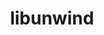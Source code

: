 ---
title: "libunwind"
layout: cache
categories: [package, develop]
meta: {"compilers": ["cce@18.0.0", "gcc@11.1.0", "gcc@11.4.0", "gcc@13.2.0", "gcc@7.3.1", "gcc@7.5.0", "intel-oneapi-compilers@2025.1.0"], "num_specs": 100, "num_specs_by_stack": {"data-vis-sdk": 8, "e4s-cray-rhel": 6, "e4s-neoverse-v2": 16, "e4s-oneapi": 11, "e4s-rocm-external": 16, "hep": 8, "ml-linux-x86_64-rocm": 8, "radiuss": 8, "radiuss-aws": 8, "radiuss-aws-aarch64": 11, "root": 100, "tutorial": 8}, "oss": ["amzn2", "rhel8", "ubuntu18.04", "ubuntu20.04", "ubuntu22.04", "ubuntu24.04"], "platforms": ["linux"], "stacks": ["data-vis-sdk", "e4s-cray-rhel", "e4s-neoverse-v2", "e4s-oneapi", "e4s-rocm-external", "hep", "ml-linux-x86_64-rocm", "radiuss", "radiuss-aws", "radiuss-aws-aarch64", "root", "tutorial"], "targets": ["aarch64", "neoverse_v2", "x86_64_v3"], "versions": ["1.7.2", "1.8.1"]}
spec_details: [{"compiler": "gcc@13.2.0", "hash": "2gr3vshz25mpzszxujuhltfhkywcfegz", "os": "ubuntu24.04", "platform": "linux", "size": "-", "stacks": ["ml-linux-x86_64-rocm", "root"], "target": "x86_64_v3", "variants": ["~block_signals", "build_system=autotools", "components:=none", "~conservative_checks", "~cxx_exceptions", "~debug", "~debug_frame", "+docs", "libs:=shared,static", "~pic", "+tests", "+weak_backtrace", "~xz", "~zlib"], "versions": ["1.8.1"]}, {"compiler": "gcc@13.2.0", "hash": "2m6cxfghphszgffonjdhjaed36dipx34", "os": "ubuntu24.04", "platform": "linux", "size": "-", "stacks": ["ml-linux-x86_64-rocm", "root"], "target": "x86_64_v3", "variants": ["~block_signals", "build_system=autotools", "components:=none", "~conservative_checks", "~cxx_exceptions", "~debug", "~debug_frame", "+docs", "libs:=shared,static", "~pic", "+tests", "+weak_backtrace", "~xz", "~zlib"], "versions": ["1.8.1"]}, {"compiler": "gcc@7.5.0", "hash": "2v6rgucdy6kawofzsgbu3ud7nvo27xln", "os": "ubuntu18.04", "platform": "linux", "size": "-", "stacks": ["radiuss", "root"], "target": "x86_64_v3", "variants": ["~block_signals", "build_system=autotools", "components:=none", "~conservative_checks", "~cxx_exceptions", "~debug", "~debug_frame", "+docs", "libs:=shared,static", "~pic", "+tests", "+weak_backtrace", "~xz", "~zlib"], "versions": ["1.8.1"]}, {"compiler": "gcc@11.4.0", "hash": "3gi5s7uizvxlxrtl56spskem6khhkinu", "os": "ubuntu22.04", "platform": "linux", "size": "-", "stacks": ["e4s-neoverse-v2", "root"], "target": "neoverse_v2", "variants": ["~block_signals", "build_system=autotools", "components:=none", "~conservative_checks", "~cxx_exceptions", "~debug", "~debug_frame", "+docs", "libs:=shared,static", "~pic", "+tests", "+weak_backtrace", "~xz", "~zlib"], "versions": ["1.7.2"]}, {"compiler": "gcc@7.5.0", "hash": "3m5nwjjijnzqhin6niwxnepy5zsny6lm", "os": "ubuntu18.04", "platform": "linux", "size": "-", "stacks": ["radiuss", "root"], "target": "x86_64_v3", "variants": ["~block_signals", "build_system=autotools", "components:=none", "~conservative_checks", "~cxx_exceptions", "~debug", "~debug_frame", "+docs", "libs:=shared,static", "~pic", "+tests", "+weak_backtrace", "~xz", "~zlib"], "versions": ["1.8.1"]}, {"compiler": "gcc@11.4.0", "hash": "3ncy3yznlpy5sbdrh7rhfextidnecnfj", "os": "ubuntu22.04", "platform": "linux", "size": "-", "stacks": ["e4s-rocm-external", "root"], "target": "x86_64_v3", "variants": ["~block_signals", "build_system=autotools", "components:=none", "~conservative_checks", "~cxx_exceptions", "~debug", "~debug_frame", "+docs", "libs:=shared,static", "~pic", "+tests", "+weak_backtrace", "+xz", "~zlib"], "versions": ["1.8.1"]}, {"compiler": "gcc@11.4.0", "hash": "3rnzegghnmwfraeobqmdbsf2r3s2mjbv", "os": "ubuntu22.04", "platform": "linux", "size": "-", "stacks": ["e4s-neoverse-v2", "root"], "target": "neoverse_v2", "variants": ["~block_signals", "build_system=autotools", "components:=none", "~conservative_checks", "~cxx_exceptions", "~debug", "~debug_frame", "+docs", "libs:=shared,static", "~pic", "+tests", "+weak_backtrace", "~xz", "~zlib"], "versions": ["1.7.2"]}, {"compiler": "gcc@7.3.1", "hash": "4dxurae7yqqrwg74ermns7j4qu2iz7rs", "os": "amzn2", "platform": "linux", "size": "-", "stacks": ["radiuss-aws-aarch64", "root"], "target": "aarch64", "variants": ["~block_signals", "build_system=autotools", "components:=none", "~conservative_checks", "~cxx_exceptions", "~debug", "~debug_frame", "+docs", "libs:=shared,static", "~pic", "+tests", "+weak_backtrace", "~xz", "~zlib"], "versions": ["1.7.2"]}, {"compiler": "gcc@11.1.0", "hash": "54nbplrt6oyrqyra7e7q43o6kcg7l2t6", "os": "ubuntu20.04", "platform": "linux", "size": "-", "stacks": ["data-vis-sdk", "root"], "target": "x86_64_v3", "variants": ["~block_signals", "build_system=autotools", "components:=none", "~conservative_checks", "~cxx_exceptions", "~debug", "~debug_frame", "+docs", "libs:=shared,static", "~pic", "+tests", "+weak_backtrace", "~xz", "~zlib"], "versions": ["1.8.1"]}, {"compiler": "intel-oneapi-compilers@2025.1.0", "hash": "5cyge4luhh7deamkxugoqgfycrmjvpdk", "os": "ubuntu22.04", "platform": "linux", "size": "-", "stacks": ["e4s-oneapi", "root"], "target": "x86_64_v3", "variants": ["~block_signals", "build_system=autotools", "components:=none", "~conservative_checks", "~cxx_exceptions", "~debug", "~debug_frame", "+docs", "libs:=shared,static", "+pic", "+tests", "+weak_backtrace", "+xz", "~zlib"], "versions": ["1.8.1"]}, {"compiler": "gcc@7.3.1", "hash": "5dx2zvhbgi2zdlxkog37x7tuilabwe3s", "os": "amzn2", "platform": "linux", "size": "-", "stacks": ["radiuss-aws", "root"], "target": "x86_64_v3", "variants": ["~block_signals", "build_system=autotools", "components:=none", "~conservative_checks", "~cxx_exceptions", "~debug", "~debug_frame", "+docs", "libs:=shared,static", "~pic", "+tests", "+weak_backtrace", "~xz", "~zlib"], "versions": ["1.8.1"]}, {"compiler": "gcc@11.4.0", "hash": "5gfqivbfctwewq72dtwva44snwrgefur", "os": "ubuntu22.04", "platform": "linux", "size": "-", "stacks": ["e4s-rocm-external", "hep", "root", "tutorial"], "target": "x86_64_v3", "variants": ["~block_signals", "build_system=autotools", "components:=none", "~conservative_checks", "~cxx_exceptions", "~debug", "~debug_frame", "+docs", "libs:=shared,static", "~pic", "+tests", "+weak_backtrace", "~xz", "~zlib"], "versions": ["1.8.1"]}, {"compiler": "intel-oneapi-compilers@2025.1.0", "hash": "5otbc35sn4rqbrsrvl6yf3svhijrmza6", "os": "ubuntu22.04", "platform": "linux", "size": "-", "stacks": ["e4s-oneapi", "root"], "target": "x86_64_v3", "variants": ["~block_signals", "build_system=autotools", "components:=none", "~conservative_checks", "~cxx_exceptions", "~debug", "~debug_frame", "+docs", "libs:=shared,static", "+pic", "+tests", "+weak_backtrace", "+xz", "~zlib"], "versions": ["1.8.1"]}, {"compiler": "gcc@11.4.0", "hash": "66ajvlmcf3iv6rpft6gztbgum5impsh5", "os": "ubuntu22.04", "platform": "linux", "size": "-", "stacks": ["e4s-neoverse-v2", "root"], "target": "neoverse_v2", "variants": ["~block_signals", "build_system=autotools", "components:=none", "~conservative_checks", "~cxx_exceptions", "~debug", "~debug_frame", "+docs", "libs:=shared,static", "~pic", "+tests", "+weak_backtrace", "~xz", "~zlib"], "versions": ["1.7.2"]}, {"compiler": "gcc@11.4.0", "hash": "6eoqiy23y32u77fwo5sle4i3cm24bvue", "os": "ubuntu22.04", "platform": "linux", "size": "-", "stacks": ["root"], "target": "x86_64_v3", "variants": ["~block_signals", "build_system=autotools", "components:=none", "~conservative_checks", "~cxx_exceptions", "~debug", "~debug_frame", "+docs", "libs:=shared,static", "+pic", "+tests", "+weak_backtrace", "+xz", "~zlib"], "versions": ["1.8.1"]}, {"compiler": "intel-oneapi-compilers@2025.1.0", "hash": "6oashxn6qss773jpyqt6zx5viyykwfjy", "os": "ubuntu22.04", "platform": "linux", "size": "-", "stacks": ["e4s-oneapi", "root"], "target": "x86_64_v3", "variants": ["~block_signals", "build_system=autotools", "components:=none", "~conservative_checks", "~cxx_exceptions", "~debug", "~debug_frame", "+docs", "libs:=shared,static", "+pic", "+tests", "+weak_backtrace", "+xz", "~zlib"], "versions": ["1.8.1"]}, {"compiler": "intel-oneapi-compilers@2025.1.0", "hash": "am6yuusrxr2tnko7hxtagr3qyuxuayds", "os": "ubuntu22.04", "platform": "linux", "size": "-", "stacks": ["e4s-oneapi", "root"], "target": "x86_64_v3", "variants": ["~block_signals", "build_system=autotools", "components:=none", "~conservative_checks", "~cxx_exceptions", "~debug", "~debug_frame", "+docs", "libs:=shared,static", "+pic", "+tests", "+weak_backtrace", "+xz", "~zlib"], "versions": ["1.8.1"]}, {"compiler": "gcc@11.4.0", "hash": "asrginu7eorllvukqonmf6bgft7x4dtg", "os": "ubuntu22.04", "platform": "linux", "size": "-", "stacks": ["root"], "target": "x86_64_v3", "variants": ["~block_signals", "build_system=autotools", "components:=none", "~conservative_checks", "~cxx_exceptions", "~debug", "~debug_frame", "+docs", "libs:=shared,static", "+pic", "+tests", "+weak_backtrace", "+xz", "~zlib"], "versions": ["1.8.1"]}, {"compiler": "gcc@11.4.0", "hash": "b2bdpx7tiukhl2yqiwhtevby754w4vzf", "os": "ubuntu22.04", "platform": "linux", "size": "-", "stacks": ["e4s-neoverse-v2", "root"], "target": "neoverse_v2", "variants": ["~block_signals", "build_system=autotools", "components:=none", "~conservative_checks", "~cxx_exceptions", "~debug", "~debug_frame", "+docs", "libs:=shared,static", "~pic", "+tests", "+weak_backtrace", "+xz", "~zlib"], "versions": ["1.7.2"]}, {"compiler": "cce@18.0.0", "hash": "bcjyf7qzcder23pzyqegtdht7qoo2idx", "os": "rhel8", "platform": "linux", "size": "-", "stacks": ["e4s-cray-rhel", "root"], "target": "x86_64_v3", "variants": ["~block_signals", "build_system=autotools", "components:=none", "~conservative_checks", "~cxx_exceptions", "~debug", "~debug_frame", "+docs", "libs:=shared,static", "~pic", "+tests", "+weak_backtrace", "~xz", "~zlib"], "versions": ["1.8.1"]}, {"compiler": "gcc@11.4.0", "hash": "bdrdvomst3wzszkq6o63erq42jv7rerj", "os": "ubuntu22.04", "platform": "linux", "size": "-", "stacks": ["e4s-rocm-external", "hep", "root", "tutorial"], "target": "x86_64_v3", "variants": ["~block_signals", "build_system=autotools", "components:=none", "~conservative_checks", "~cxx_exceptions", "~debug", "~debug_frame", "+docs", "libs:=shared,static", "~pic", "+tests", "+weak_backtrace", "~xz", "~zlib"], "versions": ["1.8.1"]}, {"compiler": "gcc@11.4.0", "hash": "bhtgwhfs2yebbfay4iefbcecnssippbg", "os": "ubuntu22.04", "platform": "linux", "size": "-", "stacks": ["e4s-rocm-external", "root"], "target": "x86_64_v3", "variants": ["~block_signals", "build_system=autotools", "components:=none", "~conservative_checks", "~cxx_exceptions", "~debug", "~debug_frame", "+docs", "libs:=shared,static", "~pic", "+tests", "+weak_backtrace", "+xz", "~zlib"], "versions": ["1.8.1"]}, {"compiler": "gcc@11.4.0", "hash": "bjjml6de6phokjap6d5bv5w2kjpyvjco", "os": "ubuntu22.04", "platform": "linux", "size": "-", "stacks": ["e4s-neoverse-v2", "root"], "target": "neoverse_v2", "variants": ["~block_signals", "build_system=autotools", "components:=none", "~conservative_checks", "~cxx_exceptions", "~debug", "~debug_frame", "+docs", "libs:=shared,static", "~pic", "+tests", "+weak_backtrace", "~xz", "~zlib"], "versions": ["1.7.2"]}, {"compiler": "gcc@11.4.0", "hash": "bjmrtwz5x7wyucw5e7qy5dzz64tmtjqs", "os": "ubuntu22.04", "platform": "linux", "size": "-", "stacks": ["e4s-rocm-external", "hep", "root", "tutorial"], "target": "x86_64_v3", "variants": ["~block_signals", "build_system=autotools", "components:=none", "~conservative_checks", "~cxx_exceptions", "~debug", "~debug_frame", "+docs", "libs:=shared,static", "~pic", "+tests", "+weak_backtrace", "~xz", "~zlib"], "versions": ["1.8.1"]}, {"compiler": "gcc@11.1.0", "hash": "boq3xonpo5u5bzcewqa6qzyqnbg26wmm", "os": "ubuntu20.04", "platform": "linux", "size": "-", "stacks": ["data-vis-sdk", "root"], "target": "x86_64_v3", "variants": ["~block_signals", "build_system=autotools", "components:=none", "~conservative_checks", "~cxx_exceptions", "~debug", "~debug_frame", "+docs", "libs:=shared,static", "~pic", "+tests", "+weak_backtrace", "~xz", "~zlib"], "versions": ["1.8.1"]}, {"compiler": "gcc@7.3.1", "hash": "c76ddzp3thzvibhrymghgdj2jybbtnvh", "os": "amzn2", "platform": "linux", "size": "-", "stacks": ["radiuss-aws-aarch64", "root"], "target": "aarch64", "variants": ["~block_signals", "build_system=autotools", "components:=none", "~conservative_checks", "~cxx_exceptions", "~debug", "~debug_frame", "+docs", "libs:=shared,static", "~pic", "+tests", "+weak_backtrace", "~xz", "~zlib"], "versions": ["1.7.2"]}, {"compiler": "gcc@11.4.0", "hash": "cy3wvh5ukdmxbow7ckwbsb6z2dmlmpy3", "os": "ubuntu22.04", "platform": "linux", "size": "-", "stacks": ["e4s-neoverse-v2", "root"], "target": "neoverse_v2", "variants": ["~block_signals", "build_system=autotools", "components:=none", "~conservative_checks", "~cxx_exceptions", "~debug", "~debug_frame", "+docs", "libs:=shared,static", "~pic", "+tests", "+weak_backtrace", "~xz", "~zlib"], "versions": ["1.7.2"]}, {"compiler": "gcc@13.2.0", "hash": "dgljbvtozuwwbnqoqldxxujnixbgwjzl", "os": "ubuntu24.04", "platform": "linux", "size": "-", "stacks": ["ml-linux-x86_64-rocm", "root"], "target": "x86_64_v3", "variants": ["~block_signals", "build_system=autotools", "components:=none", "~conservative_checks", "~cxx_exceptions", "~debug", "~debug_frame", "+docs", "libs:=shared,static", "~pic", "+tests", "+weak_backtrace", "~xz", "~zlib"], "versions": ["1.8.1"]}, {"compiler": "gcc@11.4.0", "hash": "dhabwi5zux2wsbq4rdhj4qd4yoy74yw3", "os": "ubuntu22.04", "platform": "linux", "size": "-", "stacks": ["root"], "target": "x86_64_v3", "variants": ["~block_signals", "build_system=autotools", "components:=none", "~conservative_checks", "~cxx_exceptions", "~debug", "~debug_frame", "+docs", "libs:=shared,static", "+pic", "+tests", "+weak_backtrace", "+xz", "~zlib"], "versions": ["1.8.1"]}, {"compiler": "gcc@11.4.0", "hash": "ekiz7dmyuqiszksd34onc75rkz26xohq", "os": "ubuntu22.04", "platform": "linux", "size": "-", "stacks": ["e4s-neoverse-v2", "root"], "target": "neoverse_v2", "variants": ["~block_signals", "build_system=autotools", "components:=none", "~conservative_checks", "~cxx_exceptions", "~debug", "~debug_frame", "+docs", "libs:=shared,static", "~pic", "+tests", "+weak_backtrace", "~xz", "~zlib"], "versions": ["1.7.2"]}, {"compiler": "intel-oneapi-compilers@2025.1.0", "hash": "eon2arfp2ecvv25uzpofqspbx3xrnmoy", "os": "ubuntu22.04", "platform": "linux", "size": "-", "stacks": ["e4s-oneapi", "root"], "target": "x86_64_v3", "variants": ["~block_signals", "build_system=autotools", "components:=none", "~conservative_checks", "~cxx_exceptions", "~debug", "~debug_frame", "+docs", "libs:=shared,static", "+pic", "+tests", "+weak_backtrace", "+xz", "~zlib"], "versions": ["1.8.1"]}, {"compiler": "gcc@11.4.0", "hash": "ez2eozscis3rrco6rb6w2ei7lclodoew", "os": "ubuntu22.04", "platform": "linux", "size": "-", "stacks": ["e4s-rocm-external", "root"], "target": "x86_64_v3", "variants": ["~block_signals", "build_system=autotools", "components:=none", "~conservative_checks", "~cxx_exceptions", "~debug", "~debug_frame", "+docs", "libs:=shared,static", "~pic", "+tests", "+weak_backtrace", "+xz", "~zlib"], "versions": ["1.8.1"]}, {"compiler": "gcc@7.3.1", "hash": "f24av4fvwxbwpxnn4trqfj7qs3qmnwe7", "os": "amzn2", "platform": "linux", "size": "-", "stacks": ["radiuss-aws", "root"], "target": "x86_64_v3", "variants": ["~block_signals", "build_system=autotools", "components:=none", "~conservative_checks", "~cxx_exceptions", "~debug", "~debug_frame", "+docs", "libs:=shared,static", "~pic", "+tests", "+weak_backtrace", "~xz", "~zlib"], "versions": ["1.8.1"]}, {"compiler": "gcc@7.3.1", "hash": "g5tvahhcswqedvju4p36e3vhsel2wy42", "os": "amzn2", "platform": "linux", "size": "-", "stacks": ["radiuss-aws-aarch64", "root"], "target": "aarch64", "variants": ["~block_signals", "build_system=autotools", "components:=none", "~conservative_checks", "~cxx_exceptions", "~debug", "~debug_frame", "+docs", "libs:=shared,static", "~pic", "+tests", "+weak_backtrace", "~xz", "~zlib"], "versions": ["1.7.2"]}, {"compiler": "gcc@11.4.0", "hash": "g5zg7j44mln637no7pnjctzixvrano2n", "os": "ubuntu22.04", "platform": "linux", "size": "-", "stacks": ["e4s-rocm-external", "hep", "root", "tutorial"], "target": "x86_64_v3", "variants": ["~block_signals", "build_system=autotools", "components:=none", "~conservative_checks", "~cxx_exceptions", "~debug", "~debug_frame", "+docs", "libs:=shared,static", "~pic", "+tests", "+weak_backtrace", "~xz", "~zlib"], "versions": ["1.8.1"]}, {"compiler": "gcc@13.2.0", "hash": "glf5lvwlvvbdczfgsalcxvgsbim5o3a2", "os": "ubuntu24.04", "platform": "linux", "size": "-", "stacks": ["ml-linux-x86_64-rocm", "root"], "target": "x86_64_v3", "variants": ["~block_signals", "build_system=autotools", "components:=none", "~conservative_checks", "~cxx_exceptions", "~debug", "~debug_frame", "+docs", "libs:=shared,static", "~pic", "+tests", "+weak_backtrace", "~xz", "~zlib"], "versions": ["1.8.1"]}, {"compiler": "gcc@11.1.0", "hash": "gpw3v7el2x63w325yfvc7ilt4tzrluys", "os": "ubuntu20.04", "platform": "linux", "size": "-", "stacks": ["data-vis-sdk", "root"], "target": "x86_64_v3", "variants": ["~block_signals", "build_system=autotools", "components:=none", "~conservative_checks", "~cxx_exceptions", "~debug", "~debug_frame", "+docs", "libs:=shared,static", "~pic", "+tests", "+weak_backtrace", "~xz", "~zlib"], "versions": ["1.8.1"]}, {"compiler": "intel-oneapi-compilers@2025.1.0", "hash": "hyzee24pr5rj2x5n6gzeihqwemvabs37", "os": "ubuntu22.04", "platform": "linux", "size": "-", "stacks": ["e4s-oneapi", "root"], "target": "x86_64_v3", "variants": ["~block_signals", "build_system=autotools", "components:=none", "~conservative_checks", "~cxx_exceptions", "~debug", "~debug_frame", "+docs", "libs:=shared,static", "+pic", "+tests", "+weak_backtrace", "+xz", "~zlib"], "versions": ["1.8.1"]}, {"compiler": "gcc@11.4.0", "hash": "iogpqluxezvsqo5wzwshgckuhkhep3ts", "os": "ubuntu22.04", "platform": "linux", "size": "-", "stacks": ["root"], "target": "x86_64_v3", "variants": ["~block_signals", "build_system=autotools", "components:=none", "~conservative_checks", "~cxx_exceptions", "~debug", "~debug_frame", "+docs", "libs:=shared,static", "+pic", "+tests", "+weak_backtrace", "+xz", "~zlib"], "versions": ["1.8.1"]}, {"compiler": "gcc@11.4.0", "hash": "iplbgxu6afgqoog4kjbdulctklmfx4dd", "os": "ubuntu22.04", "platform": "linux", "size": "-", "stacks": ["e4s-neoverse-v2", "root"], "target": "neoverse_v2", "variants": ["~block_signals", "build_system=autotools", "components:=none", "~conservative_checks", "~cxx_exceptions", "~debug", "~debug_frame", "+docs", "libs:=shared,static", "~pic", "+tests", "+weak_backtrace", "+xz", "~zlib"], "versions": ["1.7.2"]}, {"compiler": "gcc@7.5.0", "hash": "izisgjsoldldcynlgcrhdibfuwi5tz25", "os": "ubuntu18.04", "platform": "linux", "size": "-", "stacks": ["radiuss", "root"], "target": "x86_64_v3", "variants": ["~block_signals", "build_system=autotools", "components:=none", "~conservative_checks", "~cxx_exceptions", "~debug", "~debug_frame", "+docs", "libs:=shared,static", "~pic", "+tests", "+weak_backtrace", "~xz", "~zlib"], "versions": ["1.8.1"]}, {"compiler": "gcc@11.4.0", "hash": "jitcj2znhqcr6qnnsd327laccxy4vnfq", "os": "ubuntu22.04", "platform": "linux", "size": "-", "stacks": ["e4s-rocm-external", "hep", "root", "tutorial"], "target": "x86_64_v3", "variants": ["~block_signals", "build_system=autotools", "components:=none", "~conservative_checks", "~cxx_exceptions", "~debug", "~debug_frame", "+docs", "libs:=shared,static", "~pic", "+tests", "+weak_backtrace", "~xz", "~zlib"], "versions": ["1.8.1"]}, {"compiler": "gcc@7.3.1", "hash": "jllq6xggfqgmqjnxu3oekohj3mwhfjqm", "os": "amzn2", "platform": "linux", "size": "-", "stacks": ["radiuss-aws-aarch64", "root"], "target": "aarch64", "variants": ["~block_signals", "build_system=autotools", "components:=none", "~conservative_checks", "~cxx_exceptions", "~debug", "~debug_frame", "+docs", "libs:=shared,static", "~pic", "+tests", "+weak_backtrace", "~xz", "~zlib"], "versions": ["1.7.2"]}, {"compiler": "cce@18.0.0", "hash": "jrdjczfzdiorl7ntz5qgj57bcf3b6ncl", "os": "rhel8", "platform": "linux", "size": "-", "stacks": ["e4s-cray-rhel", "root"], "target": "x86_64_v3", "variants": ["~block_signals", "build_system=autotools", "components:=none", "~conservative_checks", "~cxx_exceptions", "~debug", "~debug_frame", "+docs", "libs:=shared,static", "~pic", "+tests", "+weak_backtrace", "~xz", "~zlib"], "versions": ["1.8.1"]}, {"compiler": "gcc@11.4.0", "hash": "jslrqbz6ybl7cq3psxocc5elqruuvyz5", "os": "ubuntu22.04", "platform": "linux", "size": "-", "stacks": ["e4s-rocm-external", "root"], "target": "x86_64_v3", "variants": ["~block_signals", "build_system=autotools", "components:=none", "~conservative_checks", "~cxx_exceptions", "~debug", "~debug_frame", "+docs", "libs:=shared,static", "~pic", "+tests", "+weak_backtrace", "+xz", "~zlib"], "versions": ["1.8.1"]}, {"compiler": "gcc@7.3.1", "hash": "jsnhcrq5ktwv6jkbsjj34jriu7m4hucg", "os": "amzn2", "platform": "linux", "size": "-", "stacks": ["radiuss-aws", "root"], "target": "x86_64_v3", "variants": ["~block_signals", "build_system=autotools", "components:=none", "~conservative_checks", "~cxx_exceptions", "~debug", "~debug_frame", "+docs", "libs:=shared,static", "~pic", "+tests", "+weak_backtrace", "~xz", "~zlib"], "versions": ["1.8.1"]}, {"compiler": "gcc@7.3.1", "hash": "jsxpvmsriyfixv67srw5appdy2mo67tu", "os": "amzn2", "platform": "linux", "size": "-", "stacks": ["radiuss-aws-aarch64", "root"], "target": "aarch64", "variants": ["~block_signals", "build_system=autotools", "components:=none", "~conservative_checks", "~cxx_exceptions", "~debug", "~debug_frame", "+docs", "libs:=shared,static", "~pic", "+tests", "+weak_backtrace", "~xz", "~zlib"], "versions": ["1.7.2"]}, {"compiler": "gcc@7.3.1", "hash": "k2rnfs2azar4bgaq2ige5sm3m6rldzcg", "os": "amzn2", "platform": "linux", "size": "-", "stacks": ["radiuss-aws-aarch64", "root"], "target": "aarch64", "variants": ["~block_signals", "build_system=autotools", "components:=none", "~conservative_checks", "~cxx_exceptions", "~debug", "~debug_frame", "+docs", "libs:=shared,static", "~pic", "+tests", "+weak_backtrace", "~xz", "~zlib"], "versions": ["1.7.2"]}, {"compiler": "intel-oneapi-compilers@2025.1.0", "hash": "kffojmocjknkl2gzvhxjq4obab24xpjo", "os": "ubuntu22.04", "platform": "linux", "size": "-", "stacks": ["e4s-oneapi", "root"], "target": "x86_64_v3", "variants": ["~block_signals", "build_system=autotools", "components:=none", "~conservative_checks", "~cxx_exceptions", "~debug", "~debug_frame", "+docs", "libs:=shared,static", "+pic", "+tests", "+weak_backtrace", "+xz", "~zlib"], "versions": ["1.8.1"]}, {"compiler": "gcc@11.4.0", "hash": "kldbyucnde5yvsegc7g5itzbzyre7dia", "os": "ubuntu22.04", "platform": "linux", "size": "-", "stacks": ["e4s-rocm-external", "root"], "target": "x86_64_v3", "variants": ["~block_signals", "build_system=autotools", "components:=none", "~conservative_checks", "~cxx_exceptions", "~debug", "~debug_frame", "+docs", "libs:=shared,static", "~pic", "+tests", "+weak_backtrace", "+xz", "~zlib"], "versions": ["1.8.1"]}, {"compiler": "gcc@13.2.0", "hash": "kq2ya7wmihteewfqf2eke5bdzjvms4xi", "os": "ubuntu24.04", "platform": "linux", "size": "-", "stacks": ["ml-linux-x86_64-rocm", "root"], "target": "x86_64_v3", "variants": ["~block_signals", "build_system=autotools", "components:=none", "~conservative_checks", "~cxx_exceptions", "~debug", "~debug_frame", "+docs", "libs:=shared,static", "~pic", "+tests", "+weak_backtrace", "~xz", "~zlib"], "versions": ["1.8.1"]}, {"compiler": "cce@18.0.0", "hash": "kqw5evhmuiyayu3fo7ery7k33crqghgq", "os": "rhel8", "platform": "linux", "size": "-", "stacks": ["e4s-cray-rhel", "root"], "target": "x86_64_v3", "variants": ["~block_signals", "build_system=autotools", "components:=none", "~conservative_checks", "~cxx_exceptions", "~debug", "~debug_frame", "+docs", "libs:=shared,static", "~pic", "+tests", "+weak_backtrace", "~xz", "~zlib"], "versions": ["1.8.1"]}, {"compiler": "gcc@7.3.1", "hash": "kv725iqvrqxgpjxs3iqjqpq4kgdmednk", "os": "amzn2", "platform": "linux", "size": "-", "stacks": ["radiuss-aws-aarch64", "root"], "target": "aarch64", "variants": ["~block_signals", "build_system=autotools", "components:=none", "~conservative_checks", "~cxx_exceptions", "~debug", "~debug_frame", "+docs", "libs:=shared,static", "~pic", "+tests", "+weak_backtrace", "~xz", "~zlib"], "versions": ["1.7.2"]}, {"compiler": "gcc@7.3.1", "hash": "lh4r4xg33wnxftyvm6hl7anb776pavjj", "os": "amzn2", "platform": "linux", "size": "-", "stacks": ["radiuss-aws", "root"], "target": "x86_64_v3", "variants": ["~block_signals", "build_system=autotools", "components:=none", "~conservative_checks", "~cxx_exceptions", "~debug", "~debug_frame", "+docs", "libs:=shared,static", "~pic", "+tests", "+weak_backtrace", "~xz", "~zlib"], "versions": ["1.8.1"]}, {"compiler": "gcc@11.1.0", "hash": "ljoqofxnjp6267dac4e3zegtlezc2ijk", "os": "ubuntu20.04", "platform": "linux", "size": "-", "stacks": ["data-vis-sdk", "root"], "target": "x86_64_v3", "variants": ["~block_signals", "build_system=autotools", "components:=none", "~conservative_checks", "~cxx_exceptions", "~debug", "~debug_frame", "+docs", "libs:=shared,static", "~pic", "+tests", "+weak_backtrace", "~xz", "~zlib"], "versions": ["1.8.1"]}, {"compiler": "gcc@7.3.1", "hash": "ltmqhgvue4t4d7oqdfn3yjbdur2kvwa6", "os": "amzn2", "platform": "linux", "size": "-", "stacks": ["radiuss-aws-aarch64", "root"], "target": "aarch64", "variants": ["~block_signals", "build_system=autotools", "components:=none", "~conservative_checks", "~cxx_exceptions", "~debug", "~debug_frame", "+docs", "libs:=shared,static", "~pic", "+tests", "+weak_backtrace", "~xz", "~zlib"], "versions": ["1.7.2"]}, {"compiler": "gcc@7.5.0", "hash": "luwfwgsmz4pyst7jexvr4oowkuucdqtb", "os": "ubuntu18.04", "platform": "linux", "size": "-", "stacks": ["radiuss", "root"], "target": "x86_64_v3", "variants": ["~block_signals", "build_system=autotools", "components:=none", "~conservative_checks", "~cxx_exceptions", "~debug", "~debug_frame", "+docs", "libs:=shared,static", "~pic", "+tests", "+weak_backtrace", "~xz", "~zlib"], "versions": ["1.8.1"]}, {"compiler": "gcc@7.5.0", "hash": "lvbqw3frglm3ofvouu6gha5oenusyrgx", "os": "ubuntu18.04", "platform": "linux", "size": "-", "stacks": ["radiuss", "root"], "target": "x86_64_v3", "variants": ["~block_signals", "build_system=autotools", "components:=none", "~conservative_checks", "~cxx_exceptions", "~debug", "~debug_frame", "+docs", "libs:=shared,static", "~pic", "+tests", "+weak_backtrace", "~xz", "~zlib"], "versions": ["1.8.1"]}, {"compiler": "gcc@11.4.0", "hash": "lzkkwm6hlae53rzhzhzrol4l6tborzbp", "os": "ubuntu22.04", "platform": "linux", "size": "-", "stacks": ["e4s-rocm-external", "hep", "root", "tutorial"], "target": "x86_64_v3", "variants": ["~block_signals", "build_system=autotools", "components:=none", "~conservative_checks", "~cxx_exceptions", "~debug", "~debug_frame", "+docs", "libs:=shared,static", "~pic", "+tests", "+weak_backtrace", "~xz", "~zlib"], "versions": ["1.8.1"]}, {"compiler": "gcc@7.5.0", "hash": "m752kpa2ucvoozpjxzpfd3xbzyrhlm2v", "os": "ubuntu18.04", "platform": "linux", "size": "-", "stacks": ["radiuss", "root"], "target": "x86_64_v3", "variants": ["~block_signals", "build_system=autotools", "components:=none", "~conservative_checks", "~cxx_exceptions", "~debug", "~debug_frame", "+docs", "libs:=shared,static", "~pic", "+tests", "+weak_backtrace", "~xz", "~zlib"], "versions": ["1.8.1"]}, {"compiler": "gcc@11.4.0", "hash": "mzlxhr35orrcc4jxl2ri7qy5tevwbxe4", "os": "ubuntu22.04", "platform": "linux", "size": "-", "stacks": ["e4s-rocm-external", "root"], "target": "x86_64_v3", "variants": ["~block_signals", "build_system=autotools", "components:=none", "~conservative_checks", "~cxx_exceptions", "~debug", "~debug_frame", "+docs", "libs:=shared,static", "~pic", "+tests", "+weak_backtrace", "+xz", "~zlib"], "versions": ["1.8.1"]}, {"compiler": "gcc@7.5.0", "hash": "n2a3dnpsy4ue5mak5taxzofogocrhx3w", "os": "ubuntu18.04", "platform": "linux", "size": "-", "stacks": ["radiuss", "root"], "target": "x86_64_v3", "variants": ["~block_signals", "build_system=autotools", "components:=none", "~conservative_checks", "~cxx_exceptions", "~debug", "~debug_frame", "+docs", "libs:=shared,static", "~pic", "+tests", "+weak_backtrace", "~xz", "~zlib"], "versions": ["1.8.1"]}, {"compiler": "intel-oneapi-compilers@2025.1.0", "hash": "n5uqgz3sqmc3nxgllgyylmvbjtpxsj5a", "os": "ubuntu22.04", "platform": "linux", "size": "-", "stacks": ["e4s-oneapi", "root"], "target": "x86_64_v3", "variants": ["~block_signals", "build_system=autotools", "components:=none", "~conservative_checks", "~cxx_exceptions", "~debug", "~debug_frame", "+docs", "libs:=shared,static", "+pic", "+tests", "+weak_backtrace", "+xz", "~zlib"], "versions": ["1.8.1"]}, {"compiler": "gcc@11.4.0", "hash": "n7b335caudo2jusiyuka3j5ozblsj7pb", "os": "ubuntu22.04", "platform": "linux", "size": "-", "stacks": ["e4s-rocm-external", "root"], "target": "x86_64_v3", "variants": ["~block_signals", "build_system=autotools", "components:=none", "~conservative_checks", "~cxx_exceptions", "~debug", "~debug_frame", "+docs", "libs:=shared,static", "~pic", "+tests", "+weak_backtrace", "+xz", "~zlib"], "versions": ["1.8.1"]}, {"compiler": "gcc@11.4.0", "hash": "nc4iudalb3h35kdbzp3oyuththxphpk6", "os": "ubuntu22.04", "platform": "linux", "size": "-", "stacks": ["e4s-neoverse-v2", "root"], "target": "neoverse_v2", "variants": ["~block_signals", "build_system=autotools", "components:=none", "~conservative_checks", "~cxx_exceptions", "~debug", "~debug_frame", "+docs", "libs:=shared,static", "~pic", "+tests", "+weak_backtrace", "~xz", "~zlib"], "versions": ["1.7.2"]}, {"compiler": "cce@18.0.0", "hash": "o4amvraoybe5y6ly6mlcr2jqovlxl3bz", "os": "rhel8", "platform": "linux", "size": "-", "stacks": ["e4s-cray-rhel", "root"], "target": "x86_64_v3", "variants": ["~block_signals", "build_system=autotools", "components:=none", "~conservative_checks", "~cxx_exceptions", "~debug", "~debug_frame", "+docs", "libs:=shared,static", "~pic", "+tests", "+weak_backtrace", "~xz", "~zlib"], "versions": ["1.8.1"]}, {"compiler": "gcc@13.2.0", "hash": "ohzegc6ivgka3w3fjtyxebd2m2m4npod", "os": "ubuntu24.04", "platform": "linux", "size": "-", "stacks": ["ml-linux-x86_64-rocm", "root"], "target": "x86_64_v3", "variants": ["~block_signals", "build_system=autotools", "components:=none", "~conservative_checks", "~cxx_exceptions", "~debug", "~debug_frame", "+docs", "libs:=shared,static", "~pic", "+tests", "+weak_backtrace", "~xz", "~zlib"], "versions": ["1.8.1"]}, {"compiler": "gcc@11.4.0", "hash": "p25fa2oi6k3rakqffjbjhsrptwykqkyo", "os": "ubuntu22.04", "platform": "linux", "size": "-", "stacks": ["e4s-neoverse-v2", "root"], "target": "neoverse_v2", "variants": ["~block_signals", "build_system=autotools", "components:=none", "~conservative_checks", "~cxx_exceptions", "~debug", "~debug_frame", "+docs", "libs:=shared,static", "~pic", "+tests", "+weak_backtrace", "~xz", "~zlib"], "versions": ["1.7.2"]}, {"compiler": "gcc@7.3.1", "hash": "p4jsm2kmmwj72bzwvhklzer3gik5ha43", "os": "amzn2", "platform": "linux", "size": "-", "stacks": ["radiuss-aws", "root"], "target": "x86_64_v3", "variants": ["~block_signals", "build_system=autotools", "components:=none", "~conservative_checks", "~cxx_exceptions", "~debug", "~debug_frame", "+docs", "libs:=shared,static", "~pic", "+tests", "+weak_backtrace", "~xz", "~zlib"], "versions": ["1.8.1"]}, {"compiler": "gcc@11.4.0", "hash": "pohzlca4sewxxz2k22ur67jmp3cpjecc", "os": "ubuntu22.04", "platform": "linux", "size": "-", "stacks": ["root"], "target": "x86_64_v3", "variants": ["~block_signals", "build_system=autotools", "components:=none", "~conservative_checks", "~cxx_exceptions", "~debug", "~debug_frame", "+docs", "libs:=shared,static", "+pic", "+tests", "+weak_backtrace", "+xz", "~zlib"], "versions": ["1.8.1"]}, {"compiler": "gcc@7.3.1", "hash": "pubk5iuedpyumykx4afuhai6l4m3fdrv", "os": "amzn2", "platform": "linux", "size": "-", "stacks": ["radiuss-aws-aarch64", "root"], "target": "aarch64", "variants": ["~block_signals", "build_system=autotools", "components:=none", "~conservative_checks", "~cxx_exceptions", "~debug", "~debug_frame", "+docs", "libs:=shared,static", "~pic", "+tests", "+weak_backtrace", "~xz", "~zlib"], "versions": ["1.7.2"]}, {"compiler": "gcc@7.3.1", "hash": "q33fc2sy6chxc2r4th2q267cofdylgzq", "os": "amzn2", "platform": "linux", "size": "-", "stacks": ["radiuss-aws", "root"], "target": "x86_64_v3", "variants": ["~block_signals", "build_system=autotools", "components:=none", "~conservative_checks", "~cxx_exceptions", "~debug", "~debug_frame", "+docs", "libs:=shared,static", "~pic", "+tests", "+weak_backtrace", "~xz", "~zlib"], "versions": ["1.8.1"]}, {"compiler": "gcc@7.3.1", "hash": "qan6kmdrda4cm3xdlbocutvu4cfc5zdf", "os": "amzn2", "platform": "linux", "size": "-", "stacks": ["radiuss-aws-aarch64", "root"], "target": "aarch64", "variants": ["~block_signals", "build_system=autotools", "components:=none", "~conservative_checks", "~cxx_exceptions", "~debug", "~debug_frame", "+docs", "libs:=shared,static", "~pic", "+tests", "+weak_backtrace", "~xz", "~zlib"], "versions": ["1.7.2"]}, {"compiler": "intel-oneapi-compilers@2025.1.0", "hash": "qudtjhwjwkdnfb67okfs2jmhhfx75v4k", "os": "ubuntu22.04", "platform": "linux", "size": "-", "stacks": ["e4s-oneapi", "root"], "target": "x86_64_v3", "variants": ["~block_signals", "build_system=autotools", "components:=none", "~conservative_checks", "~cxx_exceptions", "~debug", "~debug_frame", "+docs", "libs:=shared,static", "+pic", "+tests", "+weak_backtrace", "+xz", "~zlib"], "versions": ["1.8.1"]}, {"compiler": "cce@18.0.0", "hash": "r3rv65dhukgbvdtublzcy7usq63h3t3l", "os": "rhel8", "platform": "linux", "size": "-", "stacks": ["e4s-cray-rhel", "root"], "target": "x86_64_v3", "variants": ["~block_signals", "build_system=autotools", "components:=none", "~conservative_checks", "~cxx_exceptions", "~debug", "~debug_frame", "+docs", "libs:=shared,static", "~pic", "+tests", "+weak_backtrace", "~xz", "~zlib"], "versions": ["1.8.1"]}, {"compiler": "gcc@11.4.0", "hash": "raidyr5dkegqg23sevotcer5on4l6d55", "os": "ubuntu22.04", "platform": "linux", "size": "-", "stacks": ["e4s-neoverse-v2", "root"], "target": "neoverse_v2", "variants": ["~block_signals", "build_system=autotools", "components:=none", "~conservative_checks", "~cxx_exceptions", "~debug", "~debug_frame", "+docs", "libs:=shared,static", "~pic", "+tests", "+weak_backtrace", "+xz", "~zlib"], "versions": ["1.7.2"]}, {"compiler": "cce@18.0.0", "hash": "rxjdmyja3ewijfwt7ni4f35qa4zt5mvm", "os": "rhel8", "platform": "linux", "size": "-", "stacks": ["e4s-cray-rhel", "root"], "target": "x86_64_v3", "variants": ["~block_signals", "build_system=autotools", "components:=none", "~conservative_checks", "~cxx_exceptions", "~debug", "~debug_frame", "+docs", "libs:=shared,static", "~pic", "+tests", "+weak_backtrace", "~xz", "~zlib"], "versions": ["1.8.1"]}, {"compiler": "gcc@11.1.0", "hash": "sqdcd747slbnyaqqr3gthegbqtwdraxz", "os": "ubuntu20.04", "platform": "linux", "size": "-", "stacks": ["data-vis-sdk", "root"], "target": "x86_64_v3", "variants": ["~block_signals", "build_system=autotools", "components:=none", "~conservative_checks", "~cxx_exceptions", "~debug", "~debug_frame", "+docs", "libs:=shared,static", "~pic", "+tests", "+weak_backtrace", "~xz", "~zlib"], "versions": ["1.8.1"]}, {"compiler": "gcc@11.4.0", "hash": "t5xxswehppwdip53zybznsvsinmnosgx", "os": "ubuntu22.04", "platform": "linux", "size": "-", "stacks": ["e4s-neoverse-v2", "root"], "target": "neoverse_v2", "variants": ["~block_signals", "build_system=autotools", "components:=none", "~conservative_checks", "~cxx_exceptions", "~debug", "~debug_frame", "+docs", "libs:=shared,static", "~pic", "+tests", "+weak_backtrace", "+xz", "~zlib"], "versions": ["1.7.2"]}, {"compiler": "gcc@11.4.0", "hash": "ty2vrrg5b22e6hrq57sq3vxlu4btzf4y", "os": "ubuntu22.04", "platform": "linux", "size": "-", "stacks": ["e4s-rocm-external", "root"], "target": "x86_64_v3", "variants": ["~block_signals", "build_system=autotools", "components:=none", "~conservative_checks", "~cxx_exceptions", "~debug", "~debug_frame", "+docs", "libs:=shared,static", "~pic", "+tests", "+weak_backtrace", "+xz", "~zlib"], "versions": ["1.8.1"]}, {"compiler": "gcc@11.4.0", "hash": "u5xp2bgib4dyin5knkcdx4oukaowyw4k", "os": "ubuntu22.04", "platform": "linux", "size": "-", "stacks": ["e4s-neoverse-v2", "root"], "target": "neoverse_v2", "variants": ["~block_signals", "build_system=autotools", "components:=none", "~conservative_checks", "~cxx_exceptions", "~debug", "~debug_frame", "+docs", "libs:=shared,static", "~pic", "+tests", "+weak_backtrace", "+xz", "~zlib"], "versions": ["1.7.2"]}, {"compiler": "gcc@11.4.0", "hash": "ufcu2af6id44ggoiko7vp7usrjrvajyz", "os": "ubuntu22.04", "platform": "linux", "size": "-", "stacks": ["root"], "target": "x86_64_v3", "variants": ["~block_signals", "build_system=autotools", "components:=none", "~conservative_checks", "~cxx_exceptions", "~debug", "~debug_frame", "+docs", "libs:=shared,static", "+pic", "+tests", "+weak_backtrace", "+xz", "~zlib"], "versions": ["1.8.1"]}, {"compiler": "gcc@11.1.0", "hash": "up2hdpacm2htei2vkgexkxzfkgcoz5qh", "os": "ubuntu20.04", "platform": "linux", "size": "-", "stacks": ["data-vis-sdk", "root"], "target": "x86_64_v3", "variants": ["~block_signals", "build_system=autotools", "components:=none", "~conservative_checks", "~cxx_exceptions", "~debug", "~debug_frame", "+docs", "libs:=shared,static", "~pic", "+tests", "+weak_backtrace", "~xz", "~zlib"], "versions": ["1.8.1"]}, {"compiler": "gcc@11.4.0", "hash": "utrdgtcne6sxlbr64mxi5q26po54amrs", "os": "ubuntu22.04", "platform": "linux", "size": "-", "stacks": ["e4s-neoverse-v2", "root"], "target": "neoverse_v2", "variants": ["~block_signals", "build_system=autotools", "components:=none", "~conservative_checks", "~cxx_exceptions", "~debug", "~debug_frame", "+docs", "libs:=shared,static", "~pic", "+tests", "+weak_backtrace", "+xz", "~zlib"], "versions": ["1.7.2"]}, {"compiler": "gcc@7.3.1", "hash": "uvs42gf2kqfrvsixbtur52ods426w4l6", "os": "amzn2", "platform": "linux", "size": "-", "stacks": ["radiuss-aws-aarch64", "root"], "target": "aarch64", "variants": ["~block_signals", "build_system=autotools", "components:=none", "~conservative_checks", "~cxx_exceptions", "~debug", "~debug_frame", "+docs", "libs:=shared,static", "~pic", "+tests", "+weak_backtrace", "~xz", "~zlib"], "versions": ["1.7.2"]}, {"compiler": "gcc@11.4.0", "hash": "vhtoate5dpmmbc7akuylouqktnamw645", "os": "ubuntu22.04", "platform": "linux", "size": "-", "stacks": ["e4s-neoverse-v2", "root"], "target": "neoverse_v2", "variants": ["~block_signals", "build_system=autotools", "components:=none", "~conservative_checks", "~cxx_exceptions", "~debug", "~debug_frame", "+docs", "libs:=shared,static", "~pic", "+tests", "+weak_backtrace", "+xz", "~zlib"], "versions": ["1.7.2"]}, {"compiler": "gcc@11.4.0", "hash": "vqu3sxjqyt6ns2i3avxeqs5ntnanl7pv", "os": "ubuntu22.04", "platform": "linux", "size": "-", "stacks": ["e4s-neoverse-v2", "root"], "target": "neoverse_v2", "variants": ["~block_signals", "build_system=autotools", "components:=none", "~conservative_checks", "~cxx_exceptions", "~debug", "~debug_frame", "+docs", "libs:=shared,static", "~pic", "+tests", "+weak_backtrace", "+xz", "~zlib"], "versions": ["1.7.2"]}, {"compiler": "intel-oneapi-compilers@2025.1.0", "hash": "vyfirzalwllhs6sq3gump57idsubg67c", "os": "ubuntu22.04", "platform": "linux", "size": "-", "stacks": ["e4s-oneapi", "root"], "target": "x86_64_v3", "variants": ["~block_signals", "build_system=autotools", "components:=none", "~conservative_checks", "~cxx_exceptions", "~debug", "~debug_frame", "+docs", "libs:=shared,static", "+pic", "+tests", "+weak_backtrace", "+xz", "~zlib"], "versions": ["1.8.1"]}, {"compiler": "intel-oneapi-compilers@2025.1.0", "hash": "wa32jh6at4hok2w4gvujo3npa5w2cwht", "os": "ubuntu22.04", "platform": "linux", "size": "-", "stacks": ["e4s-oneapi", "root"], "target": "x86_64_v3", "variants": ["~block_signals", "build_system=autotools", "components:=none", "~conservative_checks", "~cxx_exceptions", "~debug", "~debug_frame", "+docs", "libs:=shared,static", "+pic", "+tests", "+weak_backtrace", "+xz", "~zlib"], "versions": ["1.8.1"]}, {"compiler": "gcc@7.5.0", "hash": "wjpv3syztcxndfd4fgmsrrhycg7f6ofs", "os": "ubuntu18.04", "platform": "linux", "size": "-", "stacks": ["radiuss", "root"], "target": "x86_64_v3", "variants": ["~block_signals", "build_system=autotools", "components:=none", "~conservative_checks", "~cxx_exceptions", "~debug", "~debug_frame", "+docs", "libs:=shared,static", "~pic", "+tests", "+weak_backtrace", "~xz", "~zlib"], "versions": ["1.8.1"]}, {"compiler": "gcc@11.1.0", "hash": "wq5qe74jpchkcry5unwtdvc3zhlvdnis", "os": "ubuntu20.04", "platform": "linux", "size": "-", "stacks": ["data-vis-sdk", "root"], "target": "x86_64_v3", "variants": ["~block_signals", "build_system=autotools", "components:=none", "~conservative_checks", "~cxx_exceptions", "~debug", "~debug_frame", "+docs", "libs:=shared,static", "~pic", "+tests", "+weak_backtrace", "~xz", "~zlib"], "versions": ["1.8.1"]}, {"compiler": "gcc@13.2.0", "hash": "xfnp4d7bz6fvcav6aqhkdh2talujchxd", "os": "ubuntu24.04", "platform": "linux", "size": "-", "stacks": ["ml-linux-x86_64-rocm", "root"], "target": "x86_64_v3", "variants": ["~block_signals", "build_system=autotools", "components:=none", "~conservative_checks", "~cxx_exceptions", "~debug", "~debug_frame", "+docs", "libs:=shared,static", "~pic", "+tests", "+weak_backtrace", "~xz", "~zlib"], "versions": ["1.8.1"]}, {"compiler": "gcc@11.4.0", "hash": "xhqw7cooh2pkdp5hc5qygbwwrwhjr3ks", "os": "ubuntu22.04", "platform": "linux", "size": "-", "stacks": ["root"], "target": "x86_64_v3", "variants": ["~block_signals", "build_system=autotools", "components:=none", "~conservative_checks", "~cxx_exceptions", "~debug", "~debug_frame", "+docs", "libs:=shared,static", "+pic", "+tests", "+weak_backtrace", "+xz", "~zlib"], "versions": ["1.8.1"]}, {"compiler": "gcc@7.3.1", "hash": "xpcaiexwwl6736uqwskbhcuddyrjleqc", "os": "amzn2", "platform": "linux", "size": "-", "stacks": ["radiuss-aws", "root"], "target": "x86_64_v3", "variants": ["~block_signals", "build_system=autotools", "components:=none", "~conservative_checks", "~cxx_exceptions", "~debug", "~debug_frame", "+docs", "libs:=shared,static", "~pic", "+tests", "+weak_backtrace", "~xz", "~zlib"], "versions": ["1.8.1"]}, {"compiler": "gcc@11.4.0", "hash": "yfvddgi55nmfcgg3atnt2nak5hdym5pd", "os": "ubuntu22.04", "platform": "linux", "size": "-", "stacks": ["root"], "target": "x86_64_v3", "variants": ["~block_signals", "build_system=autotools", "components:=none", "~conservative_checks", "~cxx_exceptions", "~debug", "~debug_frame", "+docs", "libs:=shared,static", "+pic", "+tests", "+weak_backtrace", "+xz", "~zlib"], "versions": ["1.8.1"]}, {"compiler": "gcc@11.1.0", "hash": "ystnhv4hnhdpcjxqtbhobfb55fsnf7xa", "os": "ubuntu20.04", "platform": "linux", "size": "-", "stacks": ["data-vis-sdk", "root"], "target": "x86_64_v3", "variants": ["~block_signals", "build_system=autotools", "components:=none", "~conservative_checks", "~cxx_exceptions", "~debug", "~debug_frame", "+docs", "libs:=shared,static", "~pic", "+tests", "+weak_backtrace", "~xz", "~zlib"], "versions": ["1.8.1"]}, {"compiler": "gcc@13.2.0", "hash": "zbjaiurimfe7umrh4ep4t5durlv25htx", "os": "ubuntu24.04", "platform": "linux", "size": "-", "stacks": ["ml-linux-x86_64-rocm", "root"], "target": "x86_64_v3", "variants": ["~block_signals", "build_system=autotools", "components:=none", "~conservative_checks", "~cxx_exceptions", "~debug", "~debug_frame", "+docs", "libs:=shared,static", "~pic", "+tests", "+weak_backtrace", "~xz", "~zlib"], "versions": ["1.8.1"]}, {"compiler": "gcc@11.4.0", "hash": "zptxbo3ied354lbxtls3juu2bfnsgxe7", "os": "ubuntu22.04", "platform": "linux", "size": "-", "stacks": ["e4s-rocm-external", "hep", "root", "tutorial"], "target": "x86_64_v3", "variants": ["~block_signals", "build_system=autotools", "components:=none", "~conservative_checks", "~cxx_exceptions", "~debug", "~debug_frame", "+docs", "libs:=shared,static", "~pic", "+tests", "+weak_backtrace", "~xz", "~zlib"], "versions": ["1.8.1"]}, {"compiler": "gcc@11.4.0", "hash": "zwuqsq3772qlro7wbyweseglunfwyr63", "os": "ubuntu22.04", "platform": "linux", "size": "-", "stacks": ["e4s-rocm-external", "hep", "root", "tutorial"], "target": "x86_64_v3", "variants": ["~block_signals", "build_system=autotools", "components:=none", "~conservative_checks", "~cxx_exceptions", "~debug", "~debug_frame", "+docs", "libs:=shared,static", "~pic", "+tests", "+weak_backtrace", "~xz", "~zlib"], "versions": ["1.8.1"]}, {"compiler": "gcc@7.3.1", "hash": "zyyaoau3ndalsmah2ezhrdu7cnv3jpyp", "os": "amzn2", "platform": "linux", "size": "-", "stacks": ["radiuss-aws", "root"], "target": "x86_64_v3", "variants": ["~block_signals", "build_system=autotools", "components:=none", "~conservative_checks", "~cxx_exceptions", "~debug", "~debug_frame", "+docs", "libs:=shared,static", "~pic", "+tests", "+weak_backtrace", "~xz", "~zlib"], "versions": ["1.8.1"]}]
---